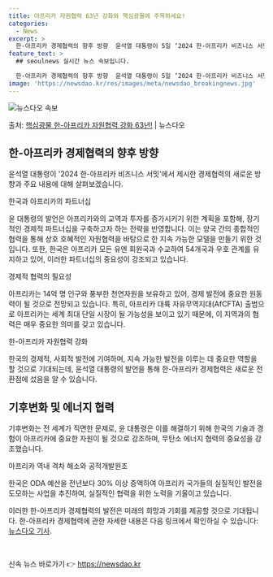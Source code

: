 ```yaml
---
title: 아프리카 자원협력 63년 강화와 핵심광물에 주목하세요!
categories:
  - News
excerpt: >
  한-아프리카 경제협력의 향후 방향  윤석열 대통령이 5일 ‘2024 한-아프리카 비즈니스 서밋’에 참석하여 …
feature_text: >
  ## seoulnews 실시간 뉴스 속보입니다.

  한-아프리카 경제협력의 향후 방향  윤석열 대통령이 5일 ‘2024 한-아프리카 비즈니스 서밋’에 참석하여 …
image: 'https://newsdao.kr/res/images/meta/newsdao_breakingnews.jpg'
---
```


![뉴스다오 속보](https://newsdao.kr/res/images/meta/newsdao_breakingnews.jpg)

<p>출처: <a href="https://newsdao.kr/4115" rel="dofollow">핵심광물 한-아프리카 자원협력 강화 63년!</a> | 뉴스다오</p>

<h2 data-ke-size="size28">한-아프리카 경제협력의 향후 방향</h2>
윤석열 대통령이 '2024 한-아프리카 비즈니스 서밋'에서 제시한 경제협력의 새로운 방향과 주요 내용에 대해 살펴보겠습니다.

<p data-ke-size="size16">한국과 아프리카의 파트너십</p>
윤 대통령의 발언은 아프리카와의 교역과 투자를 증가시키기 위한 계획을 포함해, 장기적인 경제적 파트너십을 구축하고자 하는 전략을 반영합니다. 이는 양국 간의 종합적인 협력을 통해 상호 호혜적인 자원협력을 바탕으로 한 지속 가능한 모델을 만들기 위한 것입니다. 또한, 한국은 아프리카 모든 유엔 회원국과 수교하여 54개국과 우호 관계를 유지하고 있어, 이러한 파트너십의 중요성이 강조되고 있습니다.

<p data-ke-size="size16">경제적 협력의 필요성</p>
아프리카는 14억 명 인구와 풍부한 천연자원을 보유하고 있어, 경제 발전에 중요한 원동력이 될 것으로 전망되고 있습니다. 특히, 아프리카 대륙 자유무역지대(AfCFTA) 출범으로 아프리카는 세계 최대 단일 시장이 될 가능성을 보이고 있기 때문에, 이 지역과의 협력은 매우 중요한 의미를 갖고 있습니다.

<p data-ke-size="size16">한-아프리카 자원협력 강화</p>
한국의 경제적, 사회적 발전에 기여하며, 지속 가능한 발전을 이루는 데 중요한 역할을 할 것으로 기대되는데, 윤석열 대통령의 발언을 통해 한-아프리카 경제협력은 새로운 전환점에 섰음을 알 수 있습니다.

<h2 data-ke-size="size28">기후변화 및 에너지 협력</h2>
기후변화는 전 세계가 직면한 문제로, 윤 대통령은 이를 해결하기 위해 한국의 기술과 경험이 아프리카에 중요한 자원이 될 것으로 강조하며, 무탄소 에너지 협력의 중요성을 강조했습니다.

<p data-ke-size="size16">아프리카 역내 격차 해소와 공적개발원조</p>
한국은 ODA 예산을 전년보다 30% 이상 증액하여 아프리카 국가들의 실질적인 발전을 도모하는 사업을 추진하여, 실질적인 협력을 위한 노력을 기울이고 있습니다.

이러한 한-아프리카 경제협력의 발전은 미래의 희망과 기회를 제공할 것으로 기대됩니다. 한-아프리카 경제협력에 관한 자세한 내용은 다음 링크에서 확인하실 수 있습니다: <a href="https://newsdao.kr/4115" target="_blank">뉴스다오 기사</a>.

<p data-ke-size="size16">&nbsp;</p> 

신속 뉴스 바로가기 👉 <a href="https://newsdao.kr" rel="dofollow">https://newsdao.kr</a>


